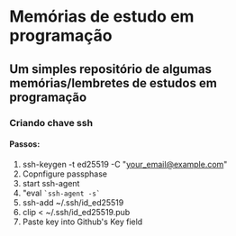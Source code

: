# Memórias de estudo em programação

## Um simples repositório de algumas memórias/lembretes de estudos em programação

### Criando chave ssh

#### Passos:

1. ssh-keygen -t ed25519 -C "your_email@example.com"
2. Copnfigure passphase
3. start ssh-agent
4. "eval `` `ssh-agent -s` ``
5. ssh-add ~/.ssh/id_ed25519
6. clip < ~/.ssh/id_ed25519.pub
7. Paste key into Github's Key field

